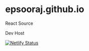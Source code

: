 # epsooraj.github.io

React Source

Dev Host

[![Netlify Status](https://api.netlify.com/api/v1/badges/dabbf700-d5eb-4966-b6c6-0b86043e9504/deploy-status)](https://app.netlify.com/sites/epsooraj/deploys)
